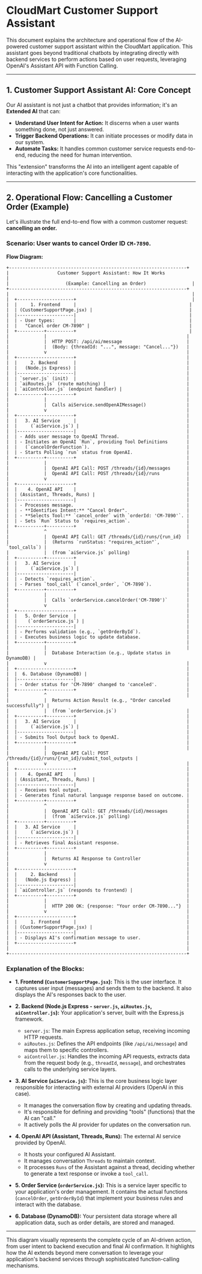 # CloudMart Customer Support Assistant

This document explains the architecture and operational flow of the AI-powered customer support assistant within the CloudMart application. This assistant goes beyond traditional chatbots by integrating directly with backend services to perform actions based on user requests, leveraging OpenAI's Assistant API with Function Calling.

---

## 1. Customer Support Assistant AI: Core Concept

Our AI assistant is not just a chatbot that provides information; it's an **Extended AI** that can:
* **Understand User Intent for Action:** It discerns when a user wants something done, not just answered.
* **Trigger Backend Operations:** It can initiate processes or modify data in our system.
* **Automate Tasks:** It handles common customer service requests end-to-end, reducing the need for human intervention.

This "extension" transforms the AI into an intelligent agent capable of interacting with the application's core functionalities.

---

## 2. Operational Flow: Cancelling a Customer Order (Example)

Let's illustrate the full end-to-end flow with a common customer request: **cancelling an order.**

### Scenario: User wants to cancel Order ID `CM-7890`.

**Flow Diagram:**
```
+------------------------------------------------------------------+
|                  Customer Support Assistant: How It Works           |
|                     (Example: Cancelling an Order)                 |
+------------------------------------------------------------------+
|                                                                    |
|  +---------------------+                                           |
|  |     1. Frontend     |                                          |
|  | (CustomerSupportPage.jsx) |                                    |
|  |---------------------|                                          |
|  | - User types:       |                                          |
|  |   "Cancel order CM-7890" |                                     |
|  +----------+----------+                                          |
|             |                                                    |
|             |  HTTP POST: /api/ai/message                        |
|             |  (Body: {threadId: "...", message: "Cancel..."})   |
|             v                                                    |
|  +---------------------+                                         |
|  |     2. Backend      |                                         |
|  |   (Node.js Express) |                                         |
|  |---------------------|                                         |
|  | `server.js` (init)  |                                         |
|  | `aiRoutes.js` (route matching) |                              |
|  | `aiController.js` (endpoint handler) |                        |
|  +----------+----------+                                         |
|             |                                                    |
|             |  Calls aiService.sendOpenAIMessage()               |
|             v                                                    |
|  +---------------------+                                         |
|  |   3. AI Service     |                                         |
|  |     (`aiService.js`) |                                        |
|  |---------------------|                                         |
|  | - Adds user message to OpenAI Thread.                         |
|  | - Initiates an OpenAI `Run`, providing Tool Definitions       |
|  |   (`cancelOrderFunction`).                                    |
|  | - Starts Polling `run` status from OpenAI.                    |
|  +----------+----------+                                         |
|             |                                                    |
|             |  OpenAI API Call: POST /threads/{id}/messages      |
|             |  OpenAI API Call: POST /threads/{id}/runs          |
|             v                                                    |
|  +---------------------+                                         |
|  |    4. OpenAI API    |                                         |
|  | (Assistant, Threads, Runs) |                                  |
|  |---------------------|                                         |
|  | - Processes message.                                          |
|  | - **Identifies Intent:** "Cancel Order".                      |
|  | - **Selects Tool:** `cancel_order` with `orderId: 'CM-7890'`. |
|  | - Sets `Run` Status to `requires_action`.                     |
|  +----------+----------+                                         |
|             ^                                                    |
|             |  OpenAI API Call: GET /threads/{id}/runs/{run_id}  |
|             |  (Returns `runStatus: "requires_action"`, `tool_calls`) |
|             |  (from `aiService.js` polling)                     |
|  +----------+----------+                                         |
|  |   3. AI Service     |                                         |
|  |     (`aiService.js`) |                                        |
|  |---------------------|                                         |
|  | - Detects `requires_action`.                                  |
|  | - Parses `tool_call` (`cancel_order`, `CM-7890`).             |
|  +----------+----------+                                         |
|             |                                                    |
|             |  Calls `orderService.cancelOrder('CM-7890')`       |
|             v                                                    |
|  +---------------------+                                         |
|  |   5. Order Service  |                                         |
|  |    (`orderService.js`) |                                      |
|  |---------------------|                                         |
|  | - Performs validation (e.g., `getOrderById`).                 |
|  | - Executes business logic to update database.                 |
|  +----------+----------+                                         |
|             |                                                    |
|             |  Database Interaction (e.g., Update status in DynamoDB) |
|             v                                                    |
|  +---------------------+                                         |
|  |  6. Database (DynamoDB) |                                     |
|  |---------------------|                                         |
|  | - Order status for 'CM-7890' changed to 'canceled'.           |
|  +----------+----------+                                         |
|             ^                                                    |
|             |  Returns Action Result (e.g., "Order canceled successfully") |
|             |  (from `orderService.js`)                          |
|  +----------+----------+                                         |
|  |   3. AI Service     |                                         |
|  |     (`aiService.js`) |                                        |
|  |---------------------|                                         |
|  | - Submits Tool Output back to OpenAI.                         |
|  +----------+----------+                                         |
|             |                                                    |
|             |  OpenAI API Call: POST /threads/{id}/runs/{run_id}/submit_tool_outputs |
|             v                                                    |
|  +---------------------+                                         |
|  |    4. OpenAI API    |                                         |
|  | (Assistant, Threads, Runs) |                                  |
|  |---------------------|                                         |
|  | - Receives tool output.                                       |
|  | - Generates final natural language response based on outcome. |
|  +----------+----------+                                         |
|             ^                                                    |
|             |  OpenAI API Call: GET /threads/{id}/messages       |
|             |  (from `aiService.js` polling)                     |
|  +----------+----------+                                         |
|  |   3. AI Service     |                                         |
|  |     (`aiService.js`) |                                        |
|  |---------------------|                                         |
|  | - Retrieves final Assistant response.                         |
|  +----------+----------+                                         |
|             |                                                    |
|             |  Returns AI Response to Controller                 |
|             v                                                    |
|  +---------------------+                                         |
|  |     2. Backend      |                                         |
|  |   (Node.js Express) |                                         |
|  |---------------------|                                         |
|  | `aiController.js` (responds to frontend) |                    |
|  +----------+----------+                                         |
|             |                                                    |
|             |  HTTP 200 OK: {response: "Your order CM-7890..."}  |
|             v                                                    |
|  +---------------------+                                         |
|  |     1. Frontend     |                                         |
|  | (CustomerSupportPage.jsx) |                                   |
|  |---------------------|                                         |
|  | - Displays AI's confirmation message to user.                 |
|  +---------------------+                                         |
|                                                                  |
+------------------------------------------------------------------+
```

### Explanation of the Blocks:

* **1. Frontend (`CustomerSupportPage.jsx`):**
    This is the user interface. It captures user input (messages) and sends them to the backend. It also displays the AI's responses back to the user.

* **2. Backend (Node.js Express - `server.js`, `aiRoutes.js`, `aiController.js`):**
    Your application's server, built with the Express.js framework.
    * `server.js`: The main Express application setup, receiving incoming HTTP requests.
    * `aiRoutes.js`: Defines the API endpoints (like `/api/ai/message`) and maps them to specific controllers.
    * `aiController.js`: Handles the incoming API requests, extracts data from the request body (e.g., `threadId`, `message`), and orchestrates calls to the underlying service layers.

* **3. AI Service (`aiService.js`):**
    This is the core business logic layer responsible for interacting with external AI providers (OpenAI in this case).
    * It manages the conversation flow by creating and updating threads.
    * It's responsible for defining and providing "tools" (functions) that the AI can "call."
    * It actively polls the AI provider for updates on the conversation run.

* **4. OpenAI API (Assistant, Threads, Runs):**
    The external AI service provided by OpenAI.
    * It hosts your configured AI Assistant.
    * It manages conversation `Threads` to maintain context.
    * It processes `Runs` of the Assistant against a thread, deciding whether to generate a text response or invoke a `tool_call`.

* **5. Order Service (`orderService.js`):**
    This is a service layer specific to your application's order management. It contains the actual functions (`cancelOrder`, `getOrderById`) that implement your business rules and interact with the database.

* **6. Database (DynamoDB):**
    Your persistent data storage where all application data, such as order details, are stored and managed.

---

This diagram visually represents the complete cycle of an AI-driven action, from user intent to backend execution and final AI confirmation. It highlights how the AI extends beyond mere conversation to leverage your application's backend services through sophisticated function-calling mechanisms.